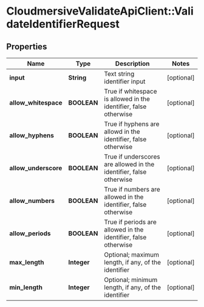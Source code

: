 # CloudmersiveValidateApiClient::ValidateIdentifierRequest

## Properties
Name | Type | Description | Notes
------------ | ------------- | ------------- | -------------
**input** | **String** | Text string identifier input | [optional] 
**allow_whitespace** | **BOOLEAN** | True if whitespace is allowed in the identifier, false otherwise | [optional] 
**allow_hyphens** | **BOOLEAN** | True if hyphens are allowd in the identifier, false otherwise | [optional] 
**allow_underscore** | **BOOLEAN** | True if underscores are allowed in the identifier, false otherwise | [optional] 
**allow_numbers** | **BOOLEAN** | True if numbers are allowed in the identifier, false otherwise | [optional] 
**allow_periods** | **BOOLEAN** | True if periods are allowed in the identifier, false otherwise | [optional] 
**max_length** | **Integer** | Optional; maximum length, if any, of the identifier | [optional] 
**min_length** | **Integer** | Optional; minimum length, if any, of the identifier | [optional] 


